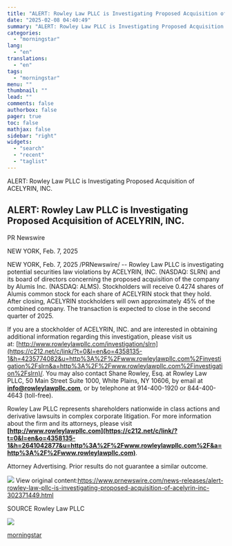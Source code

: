 ```yaml
---
title: "ALERT: Rowley Law PLLC is Investigating Proposed Acquisition of ACELYRIN, INC."
date: "2025-02-08 04:40:49"
summary: "ALERT: Rowley Law PLLC is Investigating Proposed Acquisition of ACELYRIN, INC. ALERT: Rowley Law PLLC is Investigating Proposed Acquisition of ACELYRIN, INC. PR Newswire NEW YORK, Feb. 7, 2025 NEW YORK, Feb. 7, 2025 /PRNewswire/ -- Rowley Law PLLC is investigating potential securities law violations by ACELYRIN, INC. (NASDAQ: SLRN)..."
categories:
  - "morningstar"
lang:
  - "en"
translations:
  - "en"
tags:
  - "morningstar"
menu: ""
thumbnail: ""
lead: ""
comments: false
authorbox: false
pager: true
toc: false
mathjax: false
sidebar: "right"
widgets:
  - "search"
  - "recent"
  - "taglist"
---
```


ALERT: Rowley Law PLLC is Investigating Proposed Acquisition of ACELYRIN, INC.

ALERT: Rowley Law PLLC is Investigating Proposed Acquisition of ACELYRIN, INC.
------------------------------------------------------------------------------

PR Newswire

NEW YORK, Feb. 7, 2025


NEW YORK, Feb. 7, 2025 /PRNewswire/ -- Rowley Law PLLC is investigating potential securities law violations by ACELYRIN, INC. (NASDAQ: SLRN) and its board of directors concerning the proposed acquisition of the company by Alumis Inc. (NASDAQ: ALMS). Stockholders will receive 0.4274 shares of Alumis common stock for each share of ACELYRIN stock that they hold. After closing, ACELYRIN stockholders will own approximately 45% of the combined company. The transaction is expected to close in the second quarter of 2025.

If you are a stockholder of ACELYRIN, INC. and are interested in obtaining additional information regarding this investigation, please visit us at: [http://www.rowleylawpllc.com/investigation/slrn](https://c212.net/c/link/?t=0&l=en&o=4358135-1&h=4235774082&u=http%3A%2F%2Fwww.rowleylawpllc.com%2Finvestigation%2Fslrn&a=http%3A%2F%2Fwww.rowleylawpllc.com%2Finvestigation%2Fslrn)/. You may also contact Shane Rowley, Esq. at Rowley Law PLLC, 50 Main Street Suite 1000, White Plains, NY 10606, by email at **[info@rowleylawpllc.com](mailto:info@rowleylawpllc.com)**, or by telephone at 914-400-1920 or 844-400-4643 (toll-free).

Rowley Law PLLC represents shareholders nationwide in class actions and derivative lawsuits in complex corporate litigation. For more information about the firm and its attorneys, please visit **[http://www.rowleylawpllc.com](https://c212.net/c/link/?t=0&l=en&o=4358135-1&h=2641042877&u=http%3A%2F%2Fwww.rowleylawpllc.com%2F&a=http%3A%2F%2Fwww.rowleylawpllc.com)**.

Attorney Advertising. Prior results do not guarantee a similar outcome.

 ![](https://c212.net/c/img/favicon.png?sn=NY14613&sd=2025-02-07) View original content:<https://www.prnewswire.com/news-releases/alert-rowley-law-pllc-is-investigating-proposed-acquisition-of-acelyrin-inc-302371449.html>

SOURCE Rowley Law PLLC


 ![](https://rt.prnewswire.com/rt.gif?NewsItemId=NY14613&Transmission_Id=202502071522PR_NEWS_USPR_____NY14613&DateId=20250207)

[morningstar](https://www.morningstar.com/news/pr-newswire/20250207ny14613/alert-rowley-law-pllc-is-investigating-proposed-acquisition-of-acelyrin-inc)
